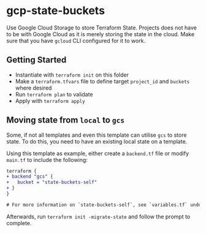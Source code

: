 # gcp-state-buckets

Use Google Cloud Storage to store Terraform State. Projects does not have to be with Google Cloud as it is merely storing the state in the cloud. Make sure that you have `gcloud` CLI configured for it to work. 

## Getting Started

- Instantiate with `terraform init` on this folder
- Make a `terraform.tfvars` file to define target `project_id` and `buckets` where desired
- Run `terraform plan` to validate
- Apply with `terraform apply`

## Moving state from `local` to `gcs`
Some, if not all templates and even this template can utilise `gcs` to store state. To do this, you need to have an existing local state on a template.

Using this template as example, either create a `backend.tf` file or modify `main.tf` to include the following:

```diff
terraform {
+ backend "gcs" {
+   bucket = "state-buckets-self"
+ }
}

# For more information on `state-buckets-self`, see `variables.tf` under `self_bucket`
```

Afterwards, run `terraform init -migrate-state` and follow the prompt to complete.
